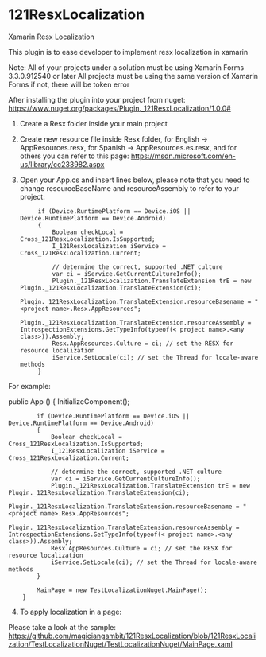 # 121ResxLocalization
Xamarin Resx Localization

This plugin is to ease developer to implement resx localization in xamarin

Note: All of your projects under a solution must be using Xamarin Forms 3.3.0.912540 or later
      All projects must be using the same version of Xamarin Forms if not, there will be token error

After installing the plugin into your project from nuget: https://www.nuget.org/packages/Plugin._121ResxLocalization/1.0.0#

1) Create a Resx folder inside your main project
2) Create new resource file inside Resx folder, for English -> AppResources.resx, for Spanish -> AppResources.es.resx, and for others you can refer to this page: https://msdn.microsoft.com/en-us/library/cc233982.aspx
3) Open your App.cs and insert lines below, please note that you need to change resourceBaseName and resourceAssembly to refer to your project:

            if (Device.RuntimePlatform == Device.iOS || Device.RuntimePlatform == Device.Android)
            {
                Boolean checkLocal = Cross_121ResxLocalization.IsSupported;
                I_121ResxLocalization iService = Cross_121ResxLocalization.Current;
                
                // determine the correct, supported .NET culture
                var ci = iService.GetCurrentCultureInfo();
                Plugin._121ResxLocalization.TranslateExtension trE = new Plugin._121ResxLocalization.TranslateExtension(ci);
                 Plugin._121ResxLocalization.TranslateExtension.resourceBasename = "<project name>.Resx.AppResources";
                Plugin._121ResxLocalization.TranslateExtension.resourceAssembly = IntrospectionExtensions.GetTypeInfo(typeof(< project name>.<any class>)).Assembly;
                Resx.AppResources.Culture = ci; // set the RESX for resource localization
                iService.SetLocale(ci); // set the Thread for locale-aware methods
            }
            
 For example:
 
 public App ()
		{
			InitializeComponent();

            if (Device.RuntimePlatform == Device.iOS || Device.RuntimePlatform == Device.Android)
            {
                Boolean checkLocal = Cross_121ResxLocalization.IsSupported;
                I_121ResxLocalization iService = Cross_121ResxLocalization.Current;
                
                // determine the correct, supported .NET culture
                var ci = iService.GetCurrentCultureInfo();
                Plugin._121ResxLocalization.TranslateExtension trE = new Plugin._121ResxLocalization.TranslateExtension(ci);
                 Plugin._121ResxLocalization.TranslateExtension.resourceBasename = "<project name>.Resx.AppResources";
                Plugin._121ResxLocalization.TranslateExtension.resourceAssembly = IntrospectionExtensions.GetTypeInfo(typeof(< project name>.<any class>)).Assembly;
                Resx.AppResources.Culture = ci; // set the RESX for resource localization
                iService.SetLocale(ci); // set the Thread for locale-aware methods
            }

            MainPage = new TestLocalizationNuget.MainPage();
		}
		
4) To apply localization in a page:

Please take a look at the sample: https://github.com/magiciangambit/121ResxLocalization/blob/121ResxLocalization/TestLocalizationNuget/TestLocalizationNuget/MainPage.xaml
